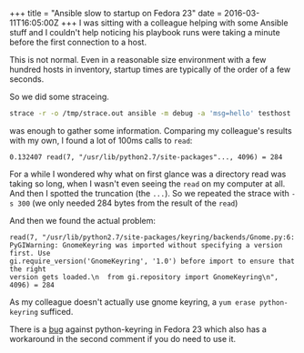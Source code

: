 +++
title = "Ansible slow to startup on Fedora 23"
date = 2016-03-11T16:05:00Z
+++
I was sitting with a colleague helping with some Ansible stuff and I couldn't
help noticing his playbook runs were taking a minute before the first
connection to a host.

This is not normal. Even in a reasonable size environment with a few hundred
hosts in inventory, startup times are typically of the order of a few seconds.

So we did some straceing.

```sh
strace -r -o /tmp/strace.out ansible -m debug -a 'msg=hello' testhost
```

was enough to gather some information. Comparing my colleague's results with
my own, I found a lot of 100ms calls to `read`:

```strace
0.132407 read(7, "/usr/lib/python2.7/site-packages"..., 4096) = 284
```

For a while I wondered why what on first glance was a directory read was
taking so long, when I wasn't even seeing the `read` on my computer at all. And
then I spotted the truncation (the `...`). So we repeated the strace with
`-s 300` (we only needed 284 bytes from the result of the `read`)

And then we found the actual problem:

```strace
read(7, "/usr/lib/python2.7/site-packages/keyring/backends/Gnome.py:6:
PyGIWarning: GnomeKeyring was imported without specifying a version first. Use
gi.require_version('GnomeKeyring', '1.0') before import to ensure that the right
version gets loaded.\n  from gi.repository import GnomeKeyring\n", 4096) = 284
```

As my colleague doesn't actually use gnome keyring, a `yum erase python-keyring`
sufficed.

There is a [bug](https://bugzilla.redhat.com/show_bug.cgi?id=1259747)
against python-keyring in Fedora 23 which also has a workaround in the second
comment if you do need to use it.
